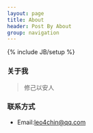 ```yaml
---
layout: page
title: About
header: Post By About
group: navigation
---
```

{% include JB/setup %}

### 关于我


> 修己以安人


### 联系方式

* Email:[leo4chin@qq.com][1]


[1]: mailto:leo4chin@qq.com

